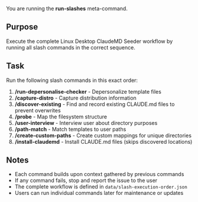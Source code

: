 You are running the **run-slashes** meta-command.

## Purpose

Execute the complete Linux Desktop ClaudeMD Seeder workflow by running all slash commands in the correct sequence.

## Task

Run the following slash commands in this exact order:

1. **/run-depersonalise-checker** - Depersonalize template files
2. **/capture-distro** - Capture distribution information
3. **/discover-existing** - Find and record existing CLAUDE.md files to prevent overwrites
4. **/probe** - Map the filesystem structure
5. **/user-interview** - Interview user about directory purposes
6. **/path-match** - Match templates to user paths
7. **/create-custom-paths** - Create custom mappings for unique directories
8. **/install-claudemd** - Install CLAUDE.md files (skips discovered locations)

## Notes

- Each command builds upon context gathered by previous commands
- If any command fails, stop and report the issue to the user
- The complete workflow is defined in `data/slash-execution-order.json`
- Users can run individual commands later for maintenance or updates